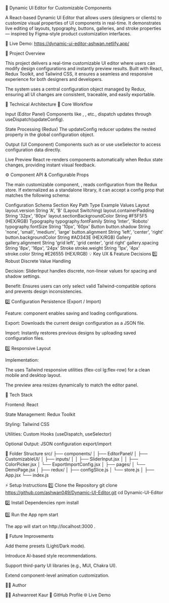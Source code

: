 🧩 Dynamic UI Editor for Customizable Components

A React-based Dynamic UI Editor that allows users (designers or clients) to customize visual properties of UI components in real-time.
It demonstrates live editing of layouts, typography, buttons, galleries, and stroke properties — inspired by Figma-style product customization interfaces.

🔗 Live Demo: https://dynamic-ui-editor-ashwan.netlify.app/

🚀 Project Overview

This project delivers a real-time customizable UI editor where users can modify design configurations and instantly preview results.
Built with React, Redux Toolkit, and Tailwind CSS, it ensures a seamless and responsive experience for both designers and developers.

The system uses a central configuration object managed by Redux, ensuring all UI changes are consistent, traceable, and easily exportable.

🧠 Technical Architecture
🔹 Core Workflow

Input (Editor Panel)
Components like <SliderInput />, <ColorPicker />, etc., dispatch updates through useDispatch(updateConfig).

State Processing (Redux)
The updateConfig reducer updates the nested property in the global configuration object.

Output (UI Component)
Components such as <ButtonComponent /> or <ProductSidebar /> use useSelector to access configuration data directly.

Live Preview
React re-renders components automatically when Redux state changes, providing instant visual feedback.

⚙️ Component API & Configurable Props

The main customizable component, <CustomizableUIComponent />, reads configuration from the Redux store.
If externalized as a standalone library, it can accept a config prop that matches the following schema:

Configuration Schema
Section	Key Path	Type	Example Values
Layout	layout.version	String	'A', 'B' (Layout Switching)
	layout.containerPadding	String	'32px', '80px'
	layout.sectionBackgroundColor	String	#F5F5F5 (HEX/RGB)
Typography	typography.fontFamily	String	'Inter', 'Roboto'
	typography.fontSize	String	'10px', '60px'
Button	button.shadow	String	'none', 'small', 'medium', 'large'
	button.alignment	String	'left', 'center', 'right'
	button.backgroundColor	String	#AD343E (HEX/RGB)
Gallery	gallery.alignment	String	'grid left', 'grid center', 'grid right'
	gallery.spacing	String	'8px', '16px', '24px'
Stroke	stroke.weight	String	'1px', '4px'
	stroke.color	String	#E26555 (HEX/RGB)
💡 Key UX & Feature Decisions
1️⃣ Robust Discrete Value Handling

Decision: SliderInput handles discrete, non-linear values for spacing and shadow settings.

Benefit: Ensures users can only select valid Tailwind-compatible options and prevents design inconsistencies.

2️⃣ Configuration Persistence (Export / Import)

Feature: <ExportImportConfig /> component enables saving and loading configurations.

Export: Downloads the current design configuration as a JSON file.

Import: Instantly restores previous designs by uploading saved configuration files.

3️⃣ Responsive Layout

Implementation:

The <DemoPage /> uses Tailwind responsive utilities (flex-col lg:flex-row) for a clean mobile and desktop layout.

The preview area resizes dynamically to match the editor panel.

🧰 Tech Stack

Frontend: React

State Management: Redux Toolkit

Styling: Tailwind CSS

Utilities: Custom Hooks (useDispatch, useSelector)

Optional Output: JSON configuration export/import

📂 Folder Structure
src/
 ├── components/
 │   ├── EditorPanel/
 │   ├── CustomizableUI/
 │   ├── inputs/
 │   │   ├── SliderInput.jsx
 │   │   ├── ColorPicker.jsx
 │   └── ExportImportConfig.jsx
 │
 ├── pages/
 │   └── DemoPage.jsx
 │
 ├── redux/
 │   ├── configSlice.js
 │   └── store.js
 │
 ├── App.jsx
 └── index.js

⚡ Setup Instructions
1️⃣ Clone the Repository
git clone https://github.com/ashwan049/Dynamic-UI-Editor.git
cd Dynamic-UI-Editor

2️⃣ Install Dependencies
npm install

3️⃣ Run the App
npm start


The app will start on http://localhost:3000
.

🧩 Future Improvements

Add theme presets (Light/Dark mode).

Introduce AI-based style recommendations.

Support third-party UI libraries (e.g., MUI, Chakra UI).

Extend component-level animation customization.

🧑‍💻 Author

👩‍💻 Ashwanreet Kaur
🔗 GitHub Profile
🌐 Live Demo
